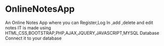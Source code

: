# OnlineNotesApp
An Online Notes App where you can Register,Log In ,add ,delete and edit notes 
IT is made using HTML,CSS,BOOTSTRAP,PHP,AJAX,JQUERY,JAVASCRIPT,MYSQL Database
Connect it to your database
